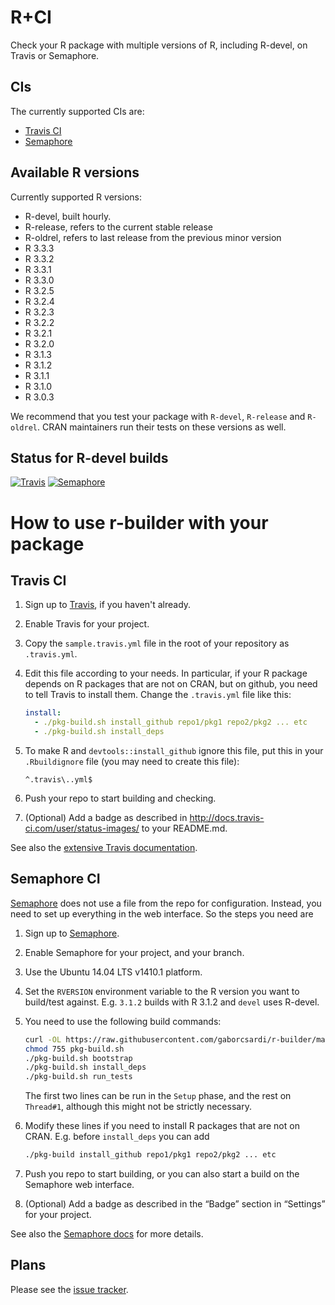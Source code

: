 
# R+CI

Check your R package with multiple versions of R, including R-devel, on Travis or Semaphore.

## CIs

The currently supported CIs are:
* [Travis CI](http://travis-ci.org)
* [Semaphore](http://semaphoreapp.com)

## Available R versions

Currently supported R versions:
* R-devel, built hourly.
* R-release, refers to the current stable release
* R-oldrel, refers to last release from the previous minor version
* R 3.3.3
* R 3.3.2
* R 3.3.1
* R 3.3.0
* R 3.2.5
* R 3.2.4
* R 3.2.3
* R 3.2.2
* R 3.2.1
* R 3.2.0
* R 3.1.3
* R 3.1.2
* R 3.1.1
* R 3.1.0
* R 3.0.3

We recommend that you test your package with `R-devel`, `R-release` and `R-oldrel`.
CRAN maintainers run their tests on these versions as well.

## Status for R-devel builds

[![Travis](https://travis-ci.org/metacran/r-builder.svg?branch=travis-devel)](https://travis-ci.org/metacran/r-builder)
[![Semaphore](https://semaphoreapp.com/api/v1/projects/414ed80e-64af-46fc-8d50-2c6371e4adca/281321/badge.svg)](https://semaphoreapp.com/gaborcsardi/r-builder)

# How to use r-builder with your package

## Travis CI

1. Sign up to [Travis](https://travis-ci.org), if you haven't already.
2. Enable Travis for your project.
3. Copy the `sample.travis.yml` file in the root of your repository as `.travis.yml`.
4. Edit this file according to your needs. In particular, if your R package
   depends on R packages that are not on CRAN, but on github, you need to tell Travis
   to install them. Change the `.travis.yml` file like this:
   
    ```yaml
    install:
      - ./pkg-build.sh install_github repo1/pkg1 repo2/pkg2 ... etc
      - ./pkg-build.sh install_deps
    ```

5. To make R and `devtools::install_github` ignore this file, put this in your
   `.Rbuildignore` file (you may need to create this file):

    ```
    ^.travis\..yml$
    ```

6. Push your repo to start building and checking.
7. (Optional) Add a badge as described in http://docs.travis-ci.com/user/status-images/
   to your README.md.

See also the [extensive Travis documentation](http://docs.travis-ci.com/).

## Semaphore CI

[Semaphore](http://semaphoreapp.com) does not use a file from the repo for
configuration. Instead, you need to set up everything in the web interface.
So the steps you need are

1. Sign up to [Semaphore](http://semaphoreapp.com).
2. Enable Semaphore for your project, and your branch.
3. Use the Ubuntu 14.04 LTS v1410.1 platform.
4. Set the `RVERSION` environment variable to the R version you want
   to build/test against. E.g. `3.1.2` builds with R 3.1.2 and `devel` uses
   R-devel.
5. You need to use the following build commands:

    ```sh
    curl -OL https://raw.githubusercontent.com/gaborcsardi/r-builder/master/pkg-build.sh
    chmod 755 pkg-build.sh
    ./pkg-build.sh bootstrap
    ./pkg-build.sh install_deps
    ./pkg-build.sh run_tests
    ```

   The first two lines can be run in the `Setup` phase, and the rest on
   `Thread#1`, although this might not be strictly necessary.
   
6. Modify these lines if you need to install R packages that are not on
    CRAN. E.g. before `install_deps` you can add

    ```sh
	./pkg-build install_github repo1/pkg1 repo2/pkg2 ... etc
	```

7. Push you repo to start building, or you can also start a build on the
    Semaphore web interface.
8. (Optional) Add a badge as described in the “Badge” section in “Settings”
   for your project.

See also the [Semaphore docs](https://semaphoreapp.com/docs/) for more details.

## Plans

Please see the [issue tracker](https://github.com/metacran/r-builder/issues).
